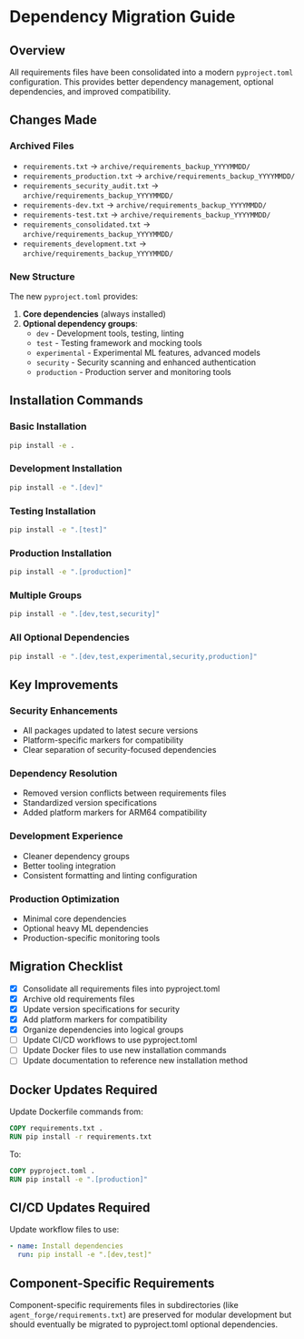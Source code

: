 # Dependency Migration Guide

## Overview

All requirements files have been consolidated into a modern `pyproject.toml` configuration. This provides better dependency management, optional dependencies, and improved compatibility.

## Changes Made

### Archived Files
- `requirements.txt` → `archive/requirements_backup_YYYYMMDD/`
- `requirements_production.txt` → `archive/requirements_backup_YYYYMMDD/`
- `requirements_security_audit.txt` → `archive/requirements_backup_YYYYMMDD/`
- `requirements-dev.txt` → `archive/requirements_backup_YYYYMMDD/`
- `requirements-test.txt` → `archive/requirements_backup_YYYYMMDD/`
- `requirements_consolidated.txt` → `archive/requirements_backup_YYYYMMDD/`
- `requirements_development.txt` → `archive/requirements_backup_YYYYMMDD/`

### New Structure

The new `pyproject.toml` provides:

1. **Core dependencies** (always installed)
2. **Optional dependency groups**:
   - `dev` - Development tools, testing, linting
   - `test` - Testing framework and mocking tools
   - `experimental` - Experimental ML features, advanced models
   - `security` - Security scanning and enhanced authentication
   - `production` - Production server and monitoring tools

## Installation Commands

### Basic Installation
```bash
pip install -e .
```

### Development Installation
```bash
pip install -e ".[dev]"
```

### Testing Installation
```bash
pip install -e ".[test]"
```

### Production Installation
```bash
pip install -e ".[production]"
```

### Multiple Groups
```bash
pip install -e ".[dev,test,security]"
```

### All Optional Dependencies
```bash
pip install -e ".[dev,test,experimental,security,production]"
```

## Key Improvements

### Security Enhancements
- All packages updated to latest secure versions
- Platform-specific markers for compatibility
- Clear separation of security-focused dependencies

### Dependency Resolution
- Removed version conflicts between requirements files
- Standardized version specifications
- Added platform markers for ARM64 compatibility

### Development Experience
- Cleaner dependency groups
- Better tooling integration
- Consistent formatting and linting configuration

### Production Optimization
- Minimal core dependencies
- Optional heavy ML dependencies
- Production-specific monitoring tools

## Migration Checklist

- [x] Consolidate all requirements files into pyproject.toml
- [x] Archive old requirements files
- [x] Update version specifications for security
- [x] Add platform markers for compatibility
- [x] Organize dependencies into logical groups
- [ ] Update CI/CD workflows to use pyproject.toml
- [ ] Update Docker files to use new installation commands
- [ ] Update documentation to reference new installation method

## Docker Updates Required

Update Dockerfile commands from:
```dockerfile
COPY requirements.txt .
RUN pip install -r requirements.txt
```

To:
```dockerfile
COPY pyproject.toml .
RUN pip install -e ".[production]"
```

## CI/CD Updates Required

Update workflow files to use:
```yaml
- name: Install dependencies
  run: pip install -e ".[dev,test]"
```

## Component-Specific Requirements

Component-specific requirements files in subdirectories (like `agent_forge/requirements.txt`) are preserved for modular development but should eventually be migrated to pyproject.toml optional dependencies.
